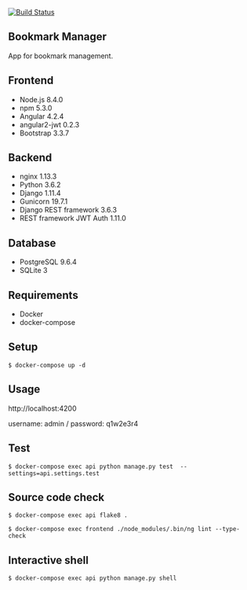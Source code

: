 [![Build Status](https://travis-ci.org/fellipecastro/bookmark-manager.svg?branch=master)](https://travis-ci.org/fellipecastro/bookmark-manager)

**Bookmark Manager**
----
  App for bookmark management.
  
## Frontend

* Node.js 8.4.0
* npm 5.3.0
* Angular 4.2.4
* angular2-jwt 0.2.3
* Bootstrap 3.3.7

## Backend

* nginx 1.13.3
* Python 3.6.2
* Django 1.11.4
* Gunicorn 19.7.1
* Django REST framework 3.6.3
* REST framework JWT Auth 1.11.0

## Database

* PostgreSQL 9.6.4
* SQLite 3

## Requirements

* Docker
* docker-compose

## Setup

  ```$ docker-compose up -d```

## Usage

  http://localhost:4200
  
  username: admin / password: q1w2e3r4

## Test

  ```$ docker-compose exec api python manage.py test  --settings=api.settings.test```

## Source code check

  ```$ docker-compose exec api flake8 .```

  ```$ docker-compose exec frontend ./node_modules/.bin/ng lint --type-check```

## Interactive shell

  ```$ docker-compose exec api python manage.py shell```

